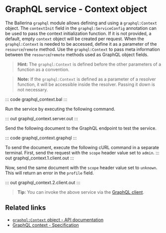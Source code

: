 # GraphQL service - Context object

The Ballerina `graphql` module allows defining and using a `graphql:Context` object. The `contextInit` field in the `graphql:ServiceConfig` annotation can be used to pass the context initialization function. If it is not provided, a default, empty `context` object will be created per request. When the `graphql:Context` is needed to be accessed, define it as a parameter of the `resource`/`remote` method. Use the `graphql:Context` to pass meta information between the `resource`/`remote` methods used as GraphQL object fields.

>**Hint:** The `graphql:Context` is defined before the other parameters of a function as a convention.

>**Note:** If the `graphql:Context` is defined as a parameter of a resolver function, it will be accessible inside the resolver. Passing it down is not necessary.

::: code graphql_context.bal :::

Run the service by executing the following command.

::: out graphql_context.server.out :::

Send the following document to the GraphQL endpoint to test the service.

::: code graphql_context.graphql :::

To send the document, execute the following cURL command in a separate terminal. First, send the request with the `scope` header value set to `admin`.
::: out graphql_context.1.client.out :::

Now, send the same document with the `scope` header value set to `unknown`. This will return an error in the `profile` field.

::: out graphql_context.2.client.out :::

>**Tip:** You can invoke the above service via the [GraphQL client](/learn/by-example/graphql-client-query-endpoint/).

## Related links
- [`graphql:Context` object - API documentation](https://lib.ballerina.io/ballerina/graphql/latest#Context)
- [GraphQL context - Specification](/spec/graphql/#8-context-object)
